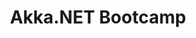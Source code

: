 ﻿---
type: tutorial
id: akkanet-bootcamp
title: Akka.NET Bootcamp
img:
link: https://github.com/petabridge/akka-bootcamp
content: A step-by-step, self-paced tutorial for learning the basics of the actor model and Akka.NET syntax. You’ll learn how to create your own actors, how to use them to build highly concurrent applications safely and easily, and you’ll learn how to integrate actors with other popular .NET technologies such as the Task and Parallelism Library (TPL.)
---